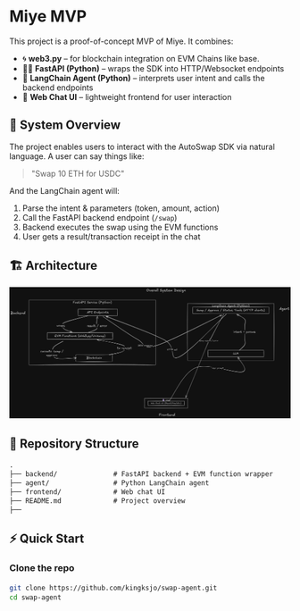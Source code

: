 # Miye MVP

This project is a proof-of-concept MVP of Miye. It combines:

- 🌀 **web3.py** – for blockchain integration on EVM Chains like base.
- 🧑‍💻 **FastAPI (Python)** – wraps the SDK into HTTP/Websocket endpoints
- 🤖 **LangChain Agent (Python)** – interprets user intent and calls the backend endpoints
- 💬 **Web Chat UI** – lightweight frontend for user interaction

## 🚀 System Overview

The project enables users to interact with the AutoSwap SDK via natural language.
A user can say things like:

> "Swap 10 ETH for USDC"

And the LangChain agent will:

1. Parse the intent & parameters (token, amount, action)
2. Call the FastAPI backend endpoint (`/swap`)
3. Backend executes the swap using the EVM functions
4. User gets a result/transaction receipt in the chat

## 🏗️ Architecture

![System Architecture Diagram](./sys-archtr.png)

## 📂 Repository Structure

```
.
├── backend/              # FastAPI backend + EVM function wrapper
├── agent/                # Python LangChain agent
├── frontend/             # Web chat UI
├── README.md             # Project overview
├── 
```

## ⚡ Quick Start

### Clone the repo

```bash
git clone https://github.com/kingksjo/swap-agent.git
cd swap-agent
```